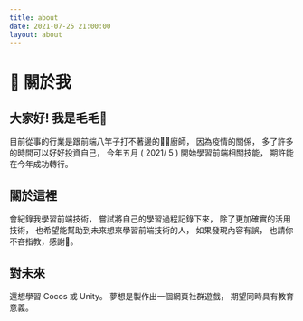 ```yaml
---
title: about
date: 2021-07-25 21:00:00
layout: about
---
```


# 💬 關於我

## 大家好! 我是毛毛🙇
目前從事的行業是跟前端八竿子打不著邊的👨‍🍳廚師，
因為疫情的關係，
多了許多的時間可以好好投資自己，
今年五月 ( 2021/ 5 ) 開始學習前端相關技能，
期許能在今年成功轉行。

## 關於這裡
會紀錄我學習前端技術，
嘗試將自己的學習過程記錄下來，
除了更加確實的活用技術，
也希望能幫助到未來想來學習前端技術的人，
如果發現內容有誤，
也請你不吝指教，感謝🙏。

## 對未來
還想學習 Cocos 或 Unity。
夢想是製作出一個網頁社群遊戲，
期望同時具有教育意義。
